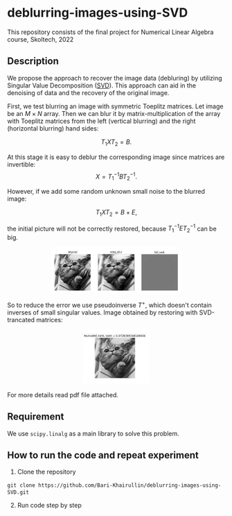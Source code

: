 # deblurring-images-using-SVD
This repository consists of the final project for Numerical Linear Algebra course, Skoltech, 2022

## Description
We propose the approach to recover the image data (debluring) by utilizing Singular Value Decomposition ([SVD](https://en.wikipedia.org/wiki/Singular_value_decomposition)). This approach can aid in the denoising of data and the recovery of the original image. 

First, we test blurring an image with symmetric Toeplitz matrices. Let image be an $M\times N$ array. Then we can blur it by matrix-multiplication of the array with Toeplitz matrices from the left (vertical blurring) and the right (horizontal blurring) hand sides:

$$T_1 X T_2 = B.$$

At this stage it is easy to deblur the corresponding image since matrices are invertible:
$$X = T_1^{-1}BT_2^{-1}.$$

However, if we add some random unknown small noise to the blurred image:

$$T_1XT_2=B+E,$$

the initial picture will not be correctly restored, because $T_1^{-1}ET_2^{-1}$ can be big. 

<p align="center" width="100%">
    <img width="60%" src="https://github.com/Bari-Khairullin/deblurring-images-using-SVD/blob/main/Results/result_1.jpeg">
</p>

So to reduce the error we use pseudoinverse $T^+$, which doesn't contain inverses of small singular values. Image obtained by restoring with SVD-trancated matrices:

<p align="center" width="100%">
    <img width="30%" src="https://github.com/Bari-Khairullin/deblurring-images-using-SVD/blob/main/Results/result_2.jpeg">
</p>
For more details read pdf file attached.

## Requirement
We use `scipy.linalg` as a main library to solve this problem.

## How to run the code and repeat experiment
1. Clone the repository
``` 
git clone https://github.com/Bari-Khairullin/deblurring-images-using-SVD.git
```
2. Run code step by step
